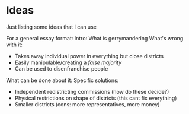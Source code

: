 # Ideas 

Just listing some ideas that I can use

For a general essay format:
Intro: What is gerrymandering
What's wrong with it:
* Takes away individual power in everything but close districts
* Easily manipulable/creating a *false majority*
* Can be used to disenfranchise people

What can be done about it:
Specific solutions:
* Independent redistricting commissions (how do these decide?)
* Physical restrictions on shape of districts (this cant fix everything)
* Smaller districts (cons: more representatives, more money)